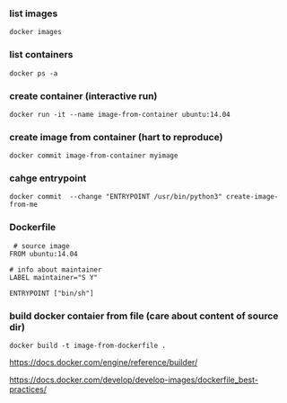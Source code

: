 ### list images
`docker images`

### list containers
`docker ps -a`

### create container (interactive run)
`docker run -it --name image-from-container ubuntu:14.04`

### create image from container (hart to reproduce)
`docker commit image-from-container myimage`

### cahge entrypoint
`docker commit  --change "ENTRYPOINT /usr/bin/python3" create-image-from-me`

### Dockerfile
```
 # source image
FROM ubuntu:14.04

# info about maintainer
LABEL maintainer="S Y" 

ENTRYPOINT ["bin/sh"]
```

### build docker contaier from file (care about content of source dir)
`docker build -t image-from-dockerfile .`

https://docs.docker.com/engine/reference/builder/

https://docs.docker.com/develop/develop-images/dockerfile_best-practices/

